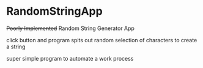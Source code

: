 # RandomStringApp
<s>Poorly Implemented</s> Random String Generator App

click button and program spits out random selection of characters to create a string

super simple program to automate a work process
